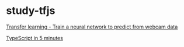 # study-tfjs


[Transfer learning - Train a neural network to predict from webcam data](https://js.tensorflow.org/tutorials/webcam-transfer-learning.html)


[TypeScript in 5 minutes](https://www.typescriptlang.org/docs/handbook/typescript-in-5-minutes.html)
